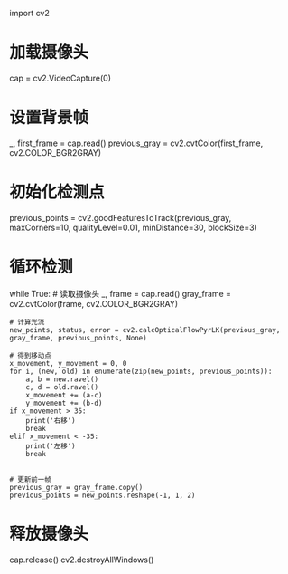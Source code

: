 import cv2

# 加载摄像头
cap = cv2.VideoCapture(0)
# 设置背景帧
_, first_frame = cap.read()
previous_gray = cv2.cvtColor(first_frame, cv2.COLOR_BGR2GRAY)
# 初始化检测点
previous_points = cv2.goodFeaturesToTrack(previous_gray, maxCorners=10, qualityLevel=0.01, minDistance=30, blockSize=3)

# 循环检测
while True:
    # 读取摄像头
    _, frame = cap.read()
    gray_frame = cv2.cvtColor(frame, cv2.COLOR_BGR2GRAY)

    # 计算光流
    new_points, status, error = cv2.calcOpticalFlowPyrLK(previous_gray, gray_frame, previous_points, None)

    # 得到移动点
    x_movement, y_movement = 0, 0
    for i, (new, old) in enumerate(zip(new_points, previous_points)):
        a, b = new.ravel()
        c, d = old.ravel()
        x_movement += (a-c)
        y_movement += (b-d)
    if x_movement > 35:
        print('右移')
        break
    elif x_movement < -35:
        print('左移')
        break


    # 更新前一帧
    previous_gray = gray_frame.copy()
    previous_points = new_points.reshape(-1, 1, 2)

# 释放摄像头
cap.release()
cv2.destroyAllWindows()
